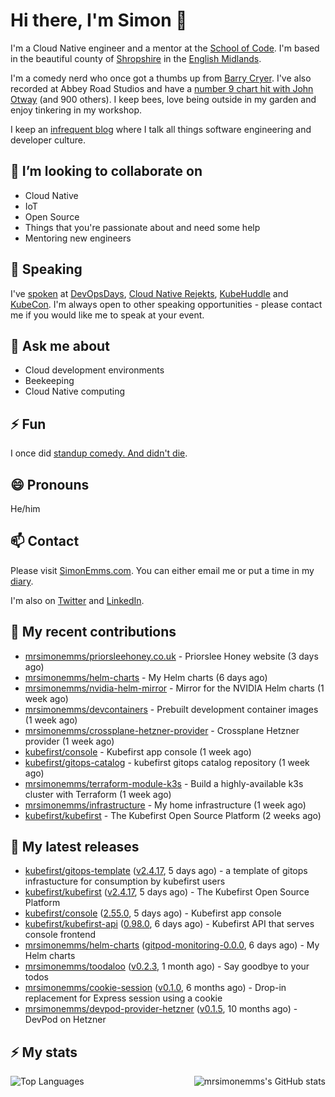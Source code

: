 # Hi there, I'm Simon 👋

I'm a Cloud Native engineer and a mentor at the [School of Code](https://www.schoolofcode.co.uk).
I'm based in the beautiful county of [Shropshire](https://en.wikipedia.org/wiki/Shropshire)
in the [English Midlands](https://en.wikipedia.org/wiki/Midlands).

I'm a comedy nerd who once got a thumbs up from [Barry Cryer](https://en.wikipedia.org/wiki/Barry_Cryer).
I've also recorded at Abbey Road Studios and have a [number 9 chart hit with John
Otway](https://www.youtube.com/watch?v=3BwOyVIlupg&ab_channel=JohnOtway) (and 900
others). I keep bees, love being outside in my garden and enjoy tinkering in my
workshop.

I keep an [infrequent blog](https://www.simonemms.com/blog) where I talk all
things software engineering and developer culture.

## 👯 I’m looking to collaborate on

- Cloud Native
- IoT
- Open Source
- Things that you're passionate about and need some help
- Mentoring new engineers

## 🎤 Speaking

I've [spoken](https://www.simonemms.com/speaking) at [DevOpsDays](https://devopsdays.org/),
[Cloud Native Rejekts](https://cloud-native.rejekts.io/), [KubeHuddle](https://kubehuddle.com)
and [KubeCon](https://www.cncf.io/kubecon-cloudnativecon-events/). I'm always
open to other speaking opportunities - please contact me if you would like me to
speak at your event.

## 💬 Ask me about

- Cloud development environments
- Beekeeping
- Cloud Native computing

## ⚡ Fun

I once did [standup comedy. And didn't die](https://www.youtube.com/watch?v=iy1EvJXH2ks&ab_channel=SimonEmms).

## 😄 Pronouns

He/him

## 📫 Contact

Please visit [SimonEmms.com](https://www.simonemms.com). You can either email me
or put a time in my [diary](https://diary.simonemms.com).

I'm also on [Twitter](https://twitter/theshroppiebeek) and [LinkedIn](https://www.linkedin.com/in/simonemms).

## 👷 My recent contributions
- [mrsimonemms/priorsleehoney.co.uk](https://github.com/mrsimonemms/priorsleehoney.co.uk) - Priorslee Honey website
  (3 days ago)
- [mrsimonemms/helm-charts](https://github.com/mrsimonemms/helm-charts) - My Helm charts
  (6 days ago)
- [mrsimonemms/nvidia-helm-mirror](https://github.com/mrsimonemms/nvidia-helm-mirror) - Mirror for the NVIDIA Helm charts
  (1 week ago)
- [mrsimonemms/devcontainers](https://github.com/mrsimonemms/devcontainers) - Prebuilt development container images
  (1 week ago)
- [mrsimonemms/crossplane-hetzner-provider](https://github.com/mrsimonemms/crossplane-hetzner-provider) - Crossplane Hetzner provider
  (1 week ago)
- [kubefirst/console](https://github.com/kubefirst/console) - Kubefirst app console
  (1 week ago)
- [kubefirst/gitops-catalog](https://github.com/kubefirst/gitops-catalog) - kubefirst gitops catalog repository
  (1 week ago)
- [mrsimonemms/terraform-module-k3s](https://github.com/mrsimonemms/terraform-module-k3s) - Build a highly-available k3s cluster with Terraform
  (1 week ago)
- [mrsimonemms/infrastructure](https://github.com/mrsimonemms/infrastructure) - My home infrastructure
  (1 week ago)
- [kubefirst/kubefirst](https://github.com/kubefirst/kubefirst) - The Kubefirst Open Source Platform
  (2 weeks ago)

## 🔭 My latest releases
- [kubefirst/gitops-template](https://github.com/kubefirst/gitops-template) ([v2.4.17](https://github.com/kubefirst/gitops-template/releases/tag/v2.4.17),
  5 days ago) - a template of gitops infrastucture for consumption by kubefirst users
- [kubefirst/kubefirst](https://github.com/kubefirst/kubefirst) ([v2.4.17](https://github.com/kubefirst/kubefirst/releases/tag/v2.4.17),
  5 days ago) - The Kubefirst Open Source Platform
- [kubefirst/console](https://github.com/kubefirst/console) ([2.55.0](https://github.com/kubefirst/console/releases/tag/2.55.0),
  5 days ago) - Kubefirst app console
- [kubefirst/kubefirst-api](https://github.com/kubefirst/kubefirst-api) ([0.98.0](https://github.com/kubefirst/kubefirst-api/releases/tag/0.98.0),
  6 days ago) - Kubefirst API that serves console frontend
- [mrsimonemms/helm-charts](https://github.com/mrsimonemms/helm-charts) ([gitpod-monitoring-0.0.0](https://github.com/mrsimonemms/helm-charts/releases/tag/gitpod-monitoring-0.0.0),
  6 days ago) - My Helm charts
- [mrsimonemms/toodaloo](https://github.com/mrsimonemms/toodaloo) ([v0.2.3](https://github.com/mrsimonemms/toodaloo/releases/tag/v0.2.3),
  1 month ago) - Say goodbye to your todos
- [mrsimonemms/cookie-session](https://github.com/mrsimonemms/cookie-session) ([v0.1.0](https://github.com/mrsimonemms/cookie-session/releases/tag/v0.1.0),
  6 months ago) - Drop-in replacement for Express session using a cookie
- [mrsimonemms/devpod-provider-hetzner](https://github.com/mrsimonemms/devpod-provider-hetzner) ([v0.1.5](https://github.com/mrsimonemms/devpod-provider-hetzner/releases/tag/v0.1.5),
  10 months ago) - DevPod on Hetzner

## ⚡ My stats

<img
  align="right"
  alt="mrsimonemms's GitHub stats"
  src="https://github-readme-stats.vercel.app/api?username=mrsimonemms&count_private=1&show_icons=true&"
  />

![Top Languages](https://github-readme-stats.vercel.app/api/top-langs/?username=mrsimonemms)

